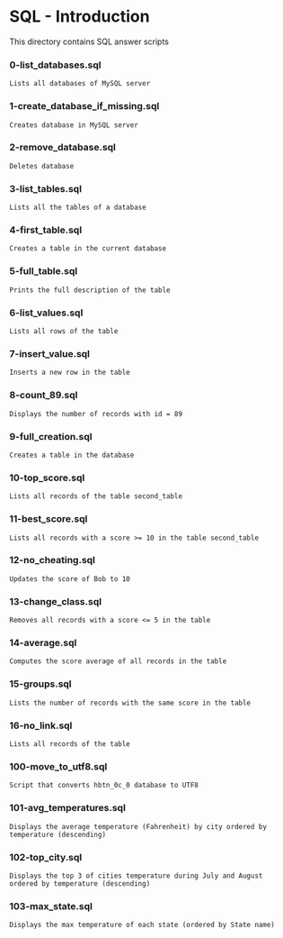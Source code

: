 # SQL - Introduction

This directory contains SQL answer scripts

### 0-list_databases.sql

    Lists all databases of MySQL server

### 1-create_database_if_missing.sql

    Creates database in MySQL server

### 2-remove_database.sql

    Deletes database

### 3-list_tables.sql

    Lists all the tables of a database

### 4-first_table.sql

    Creates a table in the current database

### 5-full_table.sql

    Prints the full description of the table

### 6-list_values.sql

    Lists all rows of the table

### 7-insert_value.sql

    Inserts a new row in the table

### 8-count_89.sql

    Displays the number of records with id = 89

### 9-full_creation.sql

    Creates a table in the database

### 10-top_score.sql

    Lists all records of the table second_table

### 11-best_score.sql

    Lists all records with a score >= 10 in the table second_table

### 12-no_cheating.sql

    Updates the score of Bob to 10

### 13-change_class.sql

    Removes all records with a score <= 5 in the table

### 14-average.sql

    Computes the score average of all records in the table

### 15-groups.sql

    Lists the number of records with the same score in the table

### 16-no_link.sql

    Lists all records of the table

### 100-move_to_utf8.sql

    Script that converts hbtn_0c_0 database to UTF8

### 101-avg_temperatures.sql

    Displays the average temperature (Fahrenheit) by city ordered by temperature (descending)

### 102-top_city.sql

    Displays the top 3 of cities temperature during July and August ordered by temperature (descending)

### 103-max_state.sql

    Displays the max temperature of each state (ordered by State name)
